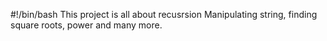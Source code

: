 #!/bin/bash
This project is all about recusrsion
Manipulating string, finding square roots, power and many more.
